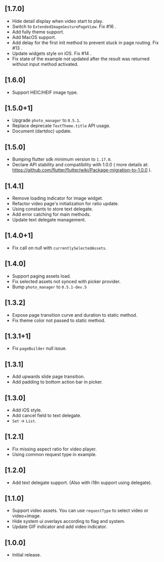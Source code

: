 ## [1.7.0]

* Hide detail display when video start to play.
* Switch to `ExtendedImageGesturePageView`. Fix #16 .
* Add fully theme support.
* Add MacOS support.
* Add delay for the first init method to prevent stuck in page routing. Fix #13 .
* Update widgets style on iOS. Fix #14 .
* Fix state of the example not updated after the result was returned without input method activated.

## [1.6.0]

* Support HEIC/HEIF image type.

## [1.5.0+1]

* Upgrade `photo_manager` to `0.5.1`.
* Replace deprecate `TextTheme.title` API usage.
* Document (dartdoc) update.

## [1.5.0]

* Bumping flutter sdk minimum version to `1.17.0`.
* Declare API stability and compatibility with 1.0.0 ( more details at: https://github.com/flutter/flutter/wiki/Package-migration-to-1.0.0 ).

## [1.4.1]

* Remove loading indicator for image widget.
* Refactor video page's initialization for ratio update.
* Using constants to store text delegate.
* Add error catching for main methods.
* Update text delegate management.

## [1.4.0+1]

* Fix call on null with `currentlySelectedAssets`.

## [1.4.0]

* Support paging assets load.
* Fix selected assets not synced with picker provider.
* Bump `photo_manager` to `0.5.1-dev.5`

## [1.3.2]

* Expose page transition curve and duration to static method.
* Fix theme color not passed to static method.

## [1.3.1+1]

* Fix `pageBuilder` null issue.

## [1.3.1]

* Add upwards slide page transition.
* Add padding to bottom action bar in picker.

## [1.3.0]

* Add iOS style.
* Add cancel field to text delegate.
* `Set` -> `List`.

## [1.2.1]

* Fix missing aspect ratio for video player.
* Using common request type in example.

## [1.2.0]

* Add text delegate support. (Also with i18n support using delegate).

## [1.1.0]

* Support video assets. You can use `requestType` to select video or video+image.
* Hide system ui overlays according to flag and system.
* Update GIF indicator and add video indicator.

## [1.0.0]

* Initial release.
